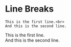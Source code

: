 # Line Breaks

```
This is the first line.<br>
And this is the second line.
```

This is the first line.<br>
And this is the second line.
